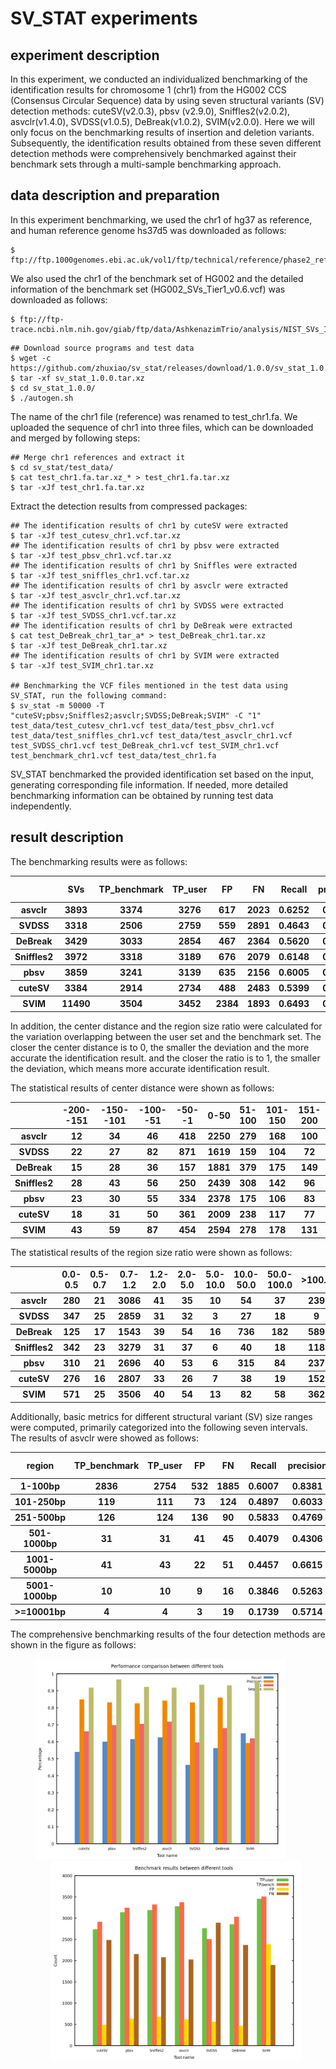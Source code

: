 # SV_STAT experiments

## experiment description

In this experiment, we conducted an individualized benchmarking of the identification results for chromosome 1 (chr1) from the HG002 CCS (Consensus Circular Sequence) data by using seven structural variants (SV) detection methods: cuteSV(v2.0.3), pbsv (v2.9.0), Sniffles2(v2.0.2), asvclr(v1.4.0), SVDSS(v1.0.5), DeBreak(v1.0.2), SVIM(v2.0.0). Here we will only focus on the benchmarking results of insertion and deletion variants. Subsequently, the identification results obtained from these seven different detection methods were comprehensively benchmarked against their benchmark sets through a multi-sample benchmarking approach.

## data description and preparation


In this experiment benchmarking, we used the chr1 of hg37 as reference, and human reference genome hs37d5 was downloaded as follows:
``` 
$ ftp://ftp.1000genomes.ebi.ac.uk/vol1/ftp/technical/reference/phase2_reference_assembly_sequence/hs37d5.fa.gz. 
```
We also used the chr1 of the benchmark set of HG002 and the detailed information of the benchmark set (HG002_SVs_Tier1_v0.6.vcf) was downloaded as follows:
```
$ ftp://ftp-trace.ncbi.nlm.nih.gov/giab/ftp/data/AshkenazimTrio/analysis/NIST_SVs_Integration_v0.6
``` 

```
## Download source programs and test data
$ wget -c https://github.com/zhuxiao/sv_stat/releases/download/1.0.0/sv_stat_1.0.0.tar.xz
$ tar -xf sv_stat_1.0.0.tar.xz
$ cd sv_stat_1.0.0/
$ ./autogen.sh
```
The name of the chr1 file (reference) was renamed to test_chr1.fa. We uploaded the sequence of chr1 into three files, which can be downloaded and merged by following steps:
```
## Merge chr1 references and extract it
$ cd sv_stat/test_data/
$ cat test_chr1.fa.tar.xz_* > test_chr1.fa.tar.xz
$ tar -xJf test_chr1.fa.tar.xz
```
Extract the detection results from compressed packages:
```
## The identification results of chr1 by cuteSV were extracted
$ tar -xJf test_cutesv_chr1.vcf.tar.xz  
## The identification results of chr1 by pbsv were extracted
$ tar -xJf test_pbsv_chr1.vcf.tar.xz
## The identification results of chr1 by Sniffles were extracted
$ tar -xJf test_sniffles_chr1.vcf.tar.xz
## The identification results of chr1 by asvclr were extracted
$ tar -xJf test_asvclr_chr1.vcf.tar.xz
## The identification results of chr1 by SVDSS were extracted
$ tar -xJf test_SVDSS_chr1.vcf.tar.xz
## The identification results of chr1 by DeBreak were extracted
$ cat test_DeBreak_chr1_tar_a* > test_DeBreak_chr1.tar.xz
$ tar -xJf test_DeBreak_chr1.tar.xz
## The identification results of chr1 by SVIM were extracted
$ tar -xJf test_SVIM_chr1.tar.xz

## Benchmarking the VCF files mentioned in the test data using SV_STAT, run the following command:
$ sv_stat -m 50000 -T "cuteSV;pbsv;Sniffles2;asvclr;SVDSS;DeBreak;SVIM" -C "1" test_data/test_cutesv_chr1.vcf test_data/test_pbsv_chr1.vcf test_data/test_sniffles_chr1.vcf test_data/test_asvclr_chr1.vcf test_SVDSS_chr1.vcf test_DeBreak_chr1.vcf test_SVIM_chr1.vcf test_benchmark_chr1.vcf test_data/test_chr1.fa
```
SV_STAT benchmarked the provided identification set based on the input, generating corresponding file information. If needed, more detailed benchmarking information can be obtained by running test data independently.

## result description
The benchmarking results were as follows:
<table>
  <thead>
    <tr>
    	  <th></th>
    	  <th>SVs</th>
      <th>TP_benchmark</th>
      <th>TP_user</th>
      <th>FP</th>
      <th>FN</th>
      <th>Recall</th>
      <th>precision</th>
      <th>F1 score</th>
      <th>Identity</th>
    </tr>
  </thead>
    <tbody>
    <tr>
    <th>asvclr</th>
      <th>3893</th>
      <th>3374</th>
      <th>3276</th>
      <th>617</th>
      <th>2023</th>
      <th>0.6252</th>
      <th>0.8415</th>
      <th>0.7174</th>
      <th>0.9183</th>
    </tr>
  </tbody>
  <tbody>
    <tr>
    <th>SVDSS</th>
      <th>3318</th>
      <th>2506</th>
      <th>2759</th>
      <th>559</th>
      <th>2891</th>
      <th>0.4643</th>
      <th>0.8315</th>
      <th>0.5959</th>
      <th>0.9360</th>
    </tr>
  </tbody>
    <tbody>
    <tr>
    <th>DeBreak</th>
      <th>3429</th>
      <th>3033</th>
      <th>2854</th>
      <th>467</th>
      <th>2364</th>
      <th>0.5620</th>
      <th>0.8594</th>
      <th>0.6796</th>
      <th>0.9318</th>
    </tr>
  </tbody>
     <tbody>
    <tr>
    <th>Sniffles2</th>
      <th>3972</th>
      <th>3318</th>
      <th>3189</th>
      <th>676</th>
      <th>2079</th>
      <th>0.6148</th>
      <th>0.8251</th>
      <th>0.7046</th>
      <th>0.9220</th>
    </tr>
  </tbody> 
   <tbody>
    <tr>
    <th>pbsv</th>
    	<th>3859</th>
      <th>3241</th>
      <th>3139</th>
      <th>635</th>
      <th>2156</th>
      <th>0.6005</th>
      <th>0.8317</th>
      <th>0.6975</th>
      <th>0.9662</th>
    </tr>
  </tbody>
  <tbody>
    <tr>
    <th>cuteSV</th>
      <th>3384</th>
      <th>2914</th>
      <th>2734</th>
      <th>488</th>
      <th>2483</th>
      <th>0.5399</th>
      <th>0.8485</th>
      <th>0.6599</th>
      <th>0.9184</th>
    </tr>
  </tbody>
  <tbody>
    <tr>
    <th>SVIM</th>
      <th>11490</th>
      <th>3504</th>
      <th>3452</th>
      <th>2384</th>
      <th>1893</th>
      <th>0.6493</th>
      <th>0.5915</th>
      <th>0.6190</th>
      <th>0.9549</th>
    </tr>
  </tbody>
</table>

In addition, the center distance and the region size ratio were calculated for the variation overlapping between the user set and the benchmark set. The closer the center distance is to 0, the smaller the deviation and the more accurate the identification result. and the closer the ratio is to 1, the smaller the deviation, which means more accurate identification result.

The statistical results of center distance were shown as follows:
<table>
  <thead>
    <tr>
    	  <th></th>
    	  <th>-200--151</th>
      <th>-150--101</th>
      <th>-100--51</th>
      <th>-50--1</th>
      <th>0-50</th>
      <th>51-100</th>
      <th>101-150</th>
      <th>151-200</th>
    </tr>
  </thead>
  <tbody>
    <tr>
    <th>asvclr</th>
      <th>12</th>
      <th>34</th>
      <th>46</th>
      <th>418</th>
      <th>2250</th>
      <th>279</th>
      <th>168</th>
      <th>100</th>
    </tr>
  </tbody>
   <tbody>
    <tr>
    <th>SVDSS</th>
      <th>22</th>
      <th>27</th>
      <th>82</th>
      <th>871</th>
      <th>1619</th>
      <th>159</th>
      <th>104</th>
      <th>72</th>
    </tr>
  </tbody>
   <tbody>
    <tr>
    <th>DeBreak</th>
      <th>15</th>
      <th>28</th>
      <th>36</th>
      <th>157</th>
      <th>1881</th>
      <th>379</th>
      <th>175</th>
      <th>149</th>
    </tr>
  </tbody>
     <tbody>
    <tr>
    <th>Sniffles2</th>
      <th>28</th>
      <th>43</th>
      <th>56</th>
      <th>250</th>
      <th>2439</th>
      <th>308</th>
      <th>142</th>
      <th>96</th>
    </tr>
  </tbody>
   <tbody>
    <tr>
    <th>pbsv</th>
    	  <th>23</th>
      <th>30</th>
      <th>55</th>
      <th>334</th>
      <th>2378</th>
      <th>175</th>
      <th>106</th>
      <th>83</th>
    </tr>
  </tbody>
  <tbody>
    <tr>
    <th>cuteSV</th>
      <th>18</th>
      <th>31</th>
      <th>50</th>
      <th>361</th>
      <th>2009</th>
      <th>238</th>
      <th>117</th>
      <th>77</th>
    </tr>
  </tbody>
   <tbody>
    <tr>
    <th>SVIM</th>
      <th>43</th>
      <th>59</th>
      <th>87</th>
      <th>454</th>
      <th>2594</th>
      <th>278</th>
      <th>178</th>
      <th>131</th>
    </tr>
  </tbody>
</table>

The statistical results of the region size ratio were shown as follows:

<table>
  <thead>
    <tr>
    	  <th></th>
    	  <th>0.0-0.5</th>
      <th>0.5-0.7</th>
      <th>0.7-1.2</th>
      <th>1.2-2.0</th>
      <th>2.0-5.0</th>
      <th>5.0-10.0</th>
      <th>10.0-50.0</th>
      <th>50.0-100.0</th>
      <th>>100.0</th>
    </tr>
  </thead>
     <tbody>
    <tr>
    <th>asvclr</th>
      <th>280</th>
      <th>21</th>
      <th>3086</th>
      <th>41</th>
      <th>35</th>
      <th>10</th>
      <th>54</th>
      <th>37</th>
      <th>239</th>
    </tr>
  </tbody>
   <tbody>
    <tr>
    <th>SVDSS</th>
      <th>347</th>
      <th>25</th>
      <th>2859</th>
      <th>31</th>
      <th>32</th>
      <th>3</th>
      <th>27</th>
      <th>18</th>
      <th>9</th>
    </tr>
  </tbody>
   <tbody>
    <tr>
    <th>DeBreak</th>
      <th>125</th>
      <th>17</th>
      <th>1543</th>
      <th>39</th>
      <th>54</th>
      <th>16</th>
      <th>736</th>
      <th>182</th>
      <th>589</th>
    </tr>
  </tbody>
  <tbody>
    <tr>
    <th>Sniffles2</th>
      <th>342</th>
      <th>23</th>
      <th>3279</th>
      <th>31</th>
      <th>37</th>
      <th>6</th>
      <th>40</th>
      <th>18</th>
      <th>118</th>
    </tr>
  </tbody>
   <tbody>
    <tr>
    <th>pbsv</th>
    	<th>310</th>
      <th>21</th>
      <th>2696</th>
      <th>40</th>
      <th>53</th>
      <th>6</th>
      <th>315</th>
      <th>84</th>
      <th>237</th>
    </tr>
  </tbody>
    <tbody>
    <tr>
    <th>cuteSV</th>
      <th>276</th>
      <th>16</th>
      <th>2807</th>
      <th>33</th>
      <th>26</th>
      <th>7</th>
      <th>38</th>
      <th>19</th>
      <th>152</th>
    </tr>
  </tbody>
  <tbody>
    <tr>
    <th>SVIM</th>
      <th>571</th>
      <th>25</th>
      <th>3506</th>
      <th>40</th>
      <th>54</th>
      <th>13</th>
      <th>82</th>
      <th>58</th>
      <th>362</th>
    </tr>
  </tbody>
</table>

Additionally, basic metrics for different structural variant (SV) size ranges were computed, primarily categorized into the following seven intervals. The results of asvclr were showed as follows:

<table>
  <thead>
    <tr>
    	  <th>region</th>
      <th>TP_benchmark</th>
      <th>TP_user</th>
      <th>FP</th>
      <th>FN</th>
      <th>Recall</th>
      <th>precision</th>
      <th>F1 score</th>
      <th>Identity</th>
    </tr>
  </thead>
  <tbody>
    <tr>
    	  <th>1-100bp</th>
      <th>2836</th>
      <th>2754</th>
      <th>532</th>
      <th>1885</th>
      <th>0.6007</th>
      <th>0.8381</th>
      <th>0.6998</th>
      <th>0.9102</th>
    </tr>
    <tr>
    	  <th>101-250bp</th>
      <th>119</th>
      <th>111</th>
      <th>73</th>
      <th>124</th>
      <th>0.4897</th>
      <th>0.6033</th>
      <th>0.5406</th>
      <th>0.9927</th>
    </tr>
    <tr>
    	  <th>251-500bp</th>
      <th>126</th>
      <th>124</th>
      <th>136</th>
      <th>90</th>
      <th>0.5833</th>
      <th>0.4769</th>
      <th>0.5248</th>
      <th>0.9922</th>
    </tr>
    <tr>
    	  <th>501-1000bp</th>
      <th>31</th>
      <th>31</th>
      <th>41</th>
      <th>45</th>
      <th>0.4079</th>
      <th>0.4306</th>
      <th>0.4189</th>
      <th>0.9988</th>
    </tr>
    <tr>
    	  <th>1001-5000bp</th>
      <th>41</th>
      <th>43</th>
      <th>22</th>
      <th>51</th>
      <th>0.4457</th>
      <th>0.6615</th>
      <th>0.5326</th>
      <th>0.9997</th>
    </tr>
    <tr>
    	  <th>5001-1000bp</th>
      <th>10</th>
      <th>10</th>
      <th>9</th>
      <th>16</th>
      <th>0.3846</th>
      <th>0.5263</th>
      <th>0.4444</th>
      <th>1.0000</th>
    </tr>
    <tr>
    	  <th>>=10001bp</th>
      <th>4</th>
      <th>4</th>
      <th>3</th>
      <th>19</th>
      <th>0.1739</th>
      <th>0.5714</th>
      <th>0.2667</th>
      <th>1.0000</th>
    </tr>
  </tbody>
</table>

The comprehensive benchmarking results of the four detection methods are shown in the figure as follows:

<div style="text-align:center;">
<img src="img/Performance comparison between different tools.png" alt= "Performance comparison between different tools" width= "400" heiht="300" style="margin-right:25px"> 
<img src="img/Benchmark results between different tools.png" alt= "Benchmark results between different tools" width= "400" heiht="300" style="margin-left:25px;" >
</div>
